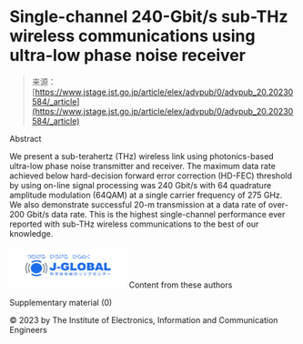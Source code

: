 <!--yml
category: 未分类
date: 2024-05-27 14:29:15
-->

# Single-channel 240-Gbit/s sub-THz wireless communications using ultra-low phase noise receiver

> 来源：[https://www.jstage.jst.go.jp/article/elex/advpub/0/advpub_20.20230584/_article](https://www.jstage.jst.go.jp/article/elex/advpub/0/advpub_20.20230584/_article)

Abstract

We present a sub-terahertz (THz) wireless link using photonics-based ultra-low phase noise transmitter and receiver. The maximum data rate achieved below hard-decision forward error correction (HD-FEC) threshold by using on-line signal processing was 240 Gbit/s with 64 quadrature amplitude modulation (64QAM) at a single carrier frequency of 275 GHz. We also demonstrate successful 20-m transmission at a data rate of over-200 Gbit/s data rate. This is the highest single-channel performance ever reported with sub-THz wireless communications to the best of our knowledge.

![](img/0e2ecd68c5499d329772085add4ed396.png) Content from these authors

Supplementary material (0)

© 2023 by The Institute of Electronics, Information and Communication Engineers